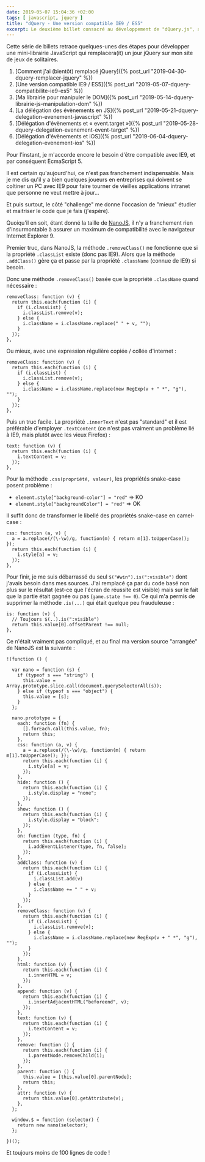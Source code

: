 ```yaml
---
date: 2019-05-07 15:04:36 +02:00
tags: [ javascript, jquery ]
title: "dQuery - Une version compatible IE9 / ES5"
excerpt: Le deuxième billet consacré au développement de "dQuery.js", avec quelques adaptations pour qu'elle fonctionne (encore) sous IE9 :).
---
```


<div class="encart" markdown="1">

Cette série de billets retrace quelques-unes des étapes pour développer une
mini-librairie JavaScript qui remplacera(it) un jour jQuery sur mon site de jeux
de solitaires.

1. [Comment j'ai (bientôt) remplacé jQuery]({% post_url "2019-04-30-dquery-remplacer-jquery" %})
2. [Une version compatible IE9 / ES5]({% post_url "2019-05-07-dquery-compatibilite-ie9-es5" %})
3. [Ma librairie pour manipuler le DOM]({% post_url "2019-05-14-dquery-librairie-js-manipulation-dom" %})
4. [La délégation des évènements en JS]({% post_url "2019-05-21-dquery-delegation-evenement-javascript" %})
5. [Délégation d'évènements et « event.target »]({% post_url "2019-05-28-dquery-delegation-evenement-event-target" %})
6. [Délégation d'évènements et iOS]({% post_url "2019-06-04-dquery-delegation-evenement-ios" %})

</div>

Pour l'instant, je m'accorde encore le besoin d'être compatible avec IE9, et
par conséquent EcmaScript 5.

Il est certain qu'aujourd'hui, ce n'est pas franchement indispensable. Mais je
me dis qu'il y a bien quelques joueurs en entreprises qui doivent se coltiner un
PC avec IE9 pour faire tourner de vieilles applications intranet que personne ne
veut mettre à jour...

Et puis surtout, le côté "challenge" me donne l'occasion de "mieux" étudier et
maitriser le code que je fais (j'espère).

Quoiqu'il en soit, étant donné la taille de [NanoJS](https://github.com/vladocar/nanoJS/),
il n'y a franchement rien d'insurmontable à assurer un maximum de compatibilité
avec le navigateur Internet Explorer 9.

Premier truc, dans NanoJS, la méthode `.removeClass()` ne fonctionne que si la
propriété `.classList` existe (donc pas IE9). Alors que la méthode `.addClass()`
gère ça et passe par la propriété `.className` (connue de IE9) si besoin.

Donc une méthode `.removeClass()` basée que la propriété `.className` quand
nécessaire :

```
removeClass: function (v) {
  return this.each(function (i) {
    if (i.classList) {
      i.classList.remove(v);
    } else {
      i.className = i.className.replace(" " + v, "");
    }
  });
},
```

Ou mieux, avec une expression régulière copiée / collée d'internet :

```
removeClass: function (v) {
  return this.each(function (i) {
    if (i.classList) {
      i.classList.remove(v);
    } else {
      i.className = i.className.replace(new RegExp(v + " *", "g"), "");
    }
  });
},
```

Puis un truc facile. La propriété `.innerText` n'est pas "standard" et il est
préférable d'employer `.textContent` (ce n'est pas vraiment un problème lié à
IE9, mais plutôt avec les vieux Firefox) :

```
text: function (v) {
  return this.each(function (i) {
    i.textContent = v;
  });
},
```

Pour la méthode `.css(propriété, valeur)`, les propriétés snake-case posent
problème :

* `element.style["background-color"] = "red"` => KO
* `element.style["backgroundColor"] = "red"` => OK

Il suffit donc de transformer le libellé des propriétés snake-case en
camel-case :

```
css: function (a, v) {
  a = a.replace(/(\-\w)/g, function(m) { return m[1].toUpperCase(); });
  return this.each(function (i) {
    i.style[a] = v;
  });
},
```

Pour finir, je me suis débarrassé du seul `$("#win").is(":visible")` dont
j'avais besoin dans mes sources. J'ai remplacé ça par du code basé non plus sur
le résultat (est-ce que l'écran de réussite est visible) mais sur le fait que la
partie était gagnée ou pas (`game.state !== 0`). Ce qui m'a permis de supprimer
la méthode `.is(...)` qui était quelque peu frauduleuse :

```
is: function (v) {
  // Toujours $(..).is(":visible")
  return this.value[0].offsetParent !== null;
},
```

Ce n'était vraiment pas compliqué, et au final ma version source "arrangée" de
NanoJS est la suivante :

```
!(function () {

  var nano = function (s) {
    if (typeof s === "string") {
      this.value = Array.prototype.slice.call(document.querySelectorAll(s));
    } else if (typeof s === "object") {
      this.value = [s];
    }
  };

  nano.prototype = {
    each: function (fn) {
      [].forEach.call(this.value, fn);
      return this;
    },
    css: function (a, v) {
      a = a.replace(/(\-\w)/g, function(m) { return m[1].toUpperCase(); });
      return this.each(function (i) {
        i.style[a] = v;
      });
    },
    hide: function () {
      return this.each(function (i) {
        i.style.display = "none";
      });
    },
    show: function () {
      return this.each(function (i) {
        i.style.display = "block";
      });
    },
    on: function (type, fn) {
      return this.each(function (i) {
        i.addEventListener(type, fn, false);
      });
    },
    addClass: function (v) {
      return this.each(function (i) {
        if (i.classList) {
          i.classList.add(v)
        } else {
          i.className += " " + v;
        }
      });
    },
    removeClass: function (v) {
      return this.each(function (i) {
        if (i.classList) {
          i.classList.remove(v);
        } else {
          i.className = i.className.replace(new RegExp(v + " *", "g"), "");
        }
      });
    },
    html: function (v) {
      return this.each(function (i) {
        i.innerHTML = v;
      });
    },
    append: function (v) {
      return this.each(function (i) {
        i.insertAdjacentHTML("beforeend", v);
      });
    },
    text: function (v) {
      return this.each(function (i) {
        i.textContent = v;
      });
    },
    remove: function () {
      return this.each(function (i) {
        i.parentNode.removeChild(i);
      });
    },
    parent: function () {
      this.value = [this.value[0].parentNode];
      return this;
    },
    attr: function (v) {
      return this.value[0].getAttribute(v);
    },
  };

  window.$ = function (selector) {
    return new nano(selector);
  };

})();
```

Et toujours moins de 100 lignes de code !
